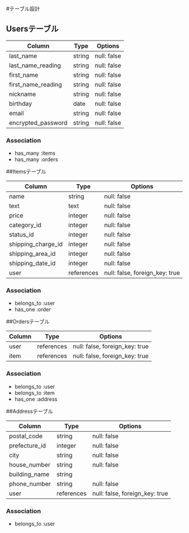 #テーブル設計

## Usersテーブル

| Column              | Type    | Options      |
| ------------------  | ------- | -------------|
| last_name           | string  | null: false  |
| last_name_reading   | string  | null: false  |
| first_name          | string  | null: false  |
| first_name_reading  | string  | null: false  |
| nickname            | string  | null: false  |
| birthday            | date    | null: false  |
| email               | string  | null: false  |
| encrypted_password  | string  | null: false  |

### Association

- has_many :items
- has_many :orders


##Itemsテーブル

| Column              | Type         | Options                         |
| --------------------| ------------ | --------------------------------|
| name                | string       | null: false                     |
| text                | text         | null: false                     |
| price               | integer      | null: false                     |
| category_id         | integer      | null: false                     |
| status_id           | integer      | null: false                     |
| shipping_charge_id  | integer      | null: false                     |
| shipping_area_id    | integer      | null: false                     |
| shipping_date_id    | integer      | null: false                     |
| user                | references   | null: false, foreign_key: true  |

### Association

- belongs_to :user
- has_one    :order


##Ordersテーブル

| Column           | Type         | Options                         |
| --------------   | ------------ | --------------------------------|
| user             | references   | null: false, foreign_key: true  |
| item             | references   | null: false, foreign_key: true  |

### Association

- belongs_to :user
- belongs_to :item
- has_one    :address

##Addressテーブル

| Column           | Type        | Options                         |
| --------------   | ------------| --------------------------------|
| postal_code      | string      | null: false                     |
| prefecture_id    | integer     | null: false                     |
| city             | string      | null: false                     |
| house_number     | string      | null: false                     |
| building_name    | string      |                                 |
| phone_number     | string      | null: false                     |
| user            | references   | null: false, foreign_key: true  |

### Association

- belongs_to :user
